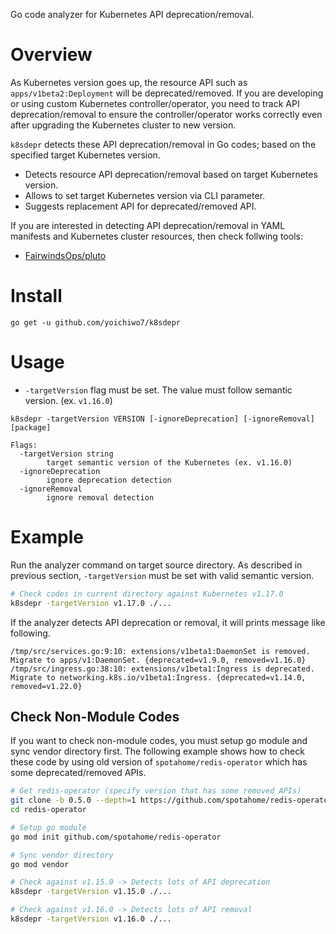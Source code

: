 Go code analyzer for Kubernetes API deprecation/removal.

# Overview

As Kubernetes version goes up, the resource API such as `apps/v1beta2:Deployment` will be deprecated/removed.
If you are developing or using custom Kubernetes controller/operator, you need to track API deprecation/removal
to ensure the controller/operator works correctly even after upgrading the Kubernetes cluster to new version.

`k8sdepr` detects these API deprecation/removal in Go codes; based on the specified target Kubernetes version.

- Detects resource API deprecation/removal based on target Kubernetes version.
- Allows to set target Kubernetes version via CLI parameter.
- Suggests replacement API for deprecated/removed API.

If you are interested in detecting API deprecation/removal in YAML manifests and Kubernetes cluster resources, then check follwing tools:

- [FairwindsOps/pluto](https://github.com/FairwindsOps/pluto)

# Install

```
go get -u github.com/yoichiwo7/k8sdepr
```

# Usage

- `-targetVersion` flag must be set. The value must follow semantic version. (ex. `v1.16.0`)

```
k8sdepr -targetVersion VERSION [-ignoreDeprecation] [-ignoreRemoval] [package]

Flags:
  -targetVersion string
        target semantic version of the Kubernetes (ex. v1.16.0)
  -ignoreDeprecation
        ignore deprecation detection
  -ignoreRemoval
        ignore removal detection
```

# Example

Run the analyzer command on target source directory. As described in previous section, `-targetVersion` must be set with valid semantic version.

```bash
# Check codes in current directory against Kubernetes v1.17.0
k8sdepr -targetVersion v1.17.0 ./...
```

If the analyzer detects API deprecation or removal, it will prints message like following.

```
/tmp/src/services.go:9:10: extensions/v1beta1:DaemonSet is removed. Migrate to apps/v1:DaemonSet. {deprecated=v1.9.0, removed=v1.16.0} 
/tmp/src/ingress.go:38:10: extensions/v1beta1:Ingress is deprecated. Migrate to networking.k8s.io/v1beta1:Ingress. {deprecated=v1.14.0, removed=v1.22.0}
```

## Check Non-Module Codes

If you want to check non-module codes, you must setup go module and sync vendor directory first.
The following example shows how to check these code by using old version of `spotahome/redis-operator` which has some deprecated/removed APIs.

```bash
# Get redis-operator (specify version that has some removed APIs)
git clone -b 0.5.0 --depth=1 https://github.com/spotahome/redis-operator
cd redis-operator

# Setup go module
go mod init github.com/spotahome/redis-operator

# Sync vendor directory
go mod vendor

# Check against v1.15.0 -> Detects lots of API deprecation
k8sdepr -targetVersion v1.15.0 ./...

# Check against v1.16.0 -> Detects lots of API removal
k8sdepr -targetVersion v1.16.0 ./...
```